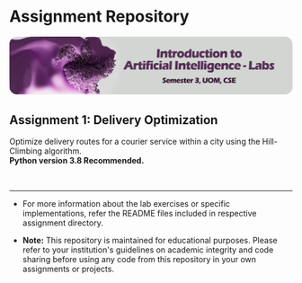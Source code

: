 # Assignment Repository
<p align="center">
    <picture>
      <source 
        srcset="./banner.png"
        media="(prefers-color-scheme: dark)"
      />
      <img 
        src="https://github.com/Chathura-De-Silva/Artificial-Intelligence-Labs/blob/master/banner.png" 
        alt="Academease Preview"
        width="800"
       />
    </picture>
  </p>

## Assignment 1: Delivery Optimization

Optimize delivery routes for a courier service within a city using the Hill-Climbing algorithm.
<br>
**Python version 3.8 Recommended.**


<br>


---
*   For more information about the lab exercises or specific implementations, refer the README files included in respective assignment directory.

*   **Note:** This repository is maintained for educational purposes. Please refer to your institution's guidelines on academic integrity and code sharing before using any code from this repository in your own assignments or projects.

